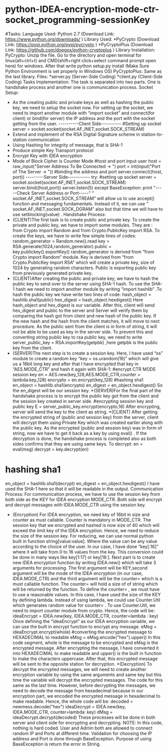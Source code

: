 # python-IDEA-encryption-mode-ctr-socket_programming-sessionKey

#Tasks:
Language Used: Python 2.7 (Download Link: https://www.python.org/downloads/ )
Library Used:
*PyCrypto (Download Link: https://pypi.python.org/pypi/pycrypto ) *PyCryptoPlus (Download Link: https://github.com/doegox/python-cryptoplus )
Library Installation:
PyCrypto: Unzip the file. Go to the directory and open terminal for linux(alt+ctrl+t) and
CMD(shift+right click+select command prompt open here) for windows. After that write python setup.py install (Make Sure Python Environment is set properly in Windows OS)
PyCryptoPlus: Same as the last library. Files:
*server.py (Server-Side Coding) *client.py (Client-Side Coding)
Tasks Implementation:
The task is separated into two parts. One is handshake process and another one is communication process.
Socket Setup:
* As the creating public and private keys as well as hashing the public key, we need
to setup the socket now. For setting up the socket, we need to import another module with “import socket” and connect(for client) or bind(for server) the IP address and the port with the socket getting from the user.
----------Client Side----------
#Setting up socket
server = socket.socket(socket.AF_INET,socket.SOCK_STREAM)
* Extend and implement of the RSA Digital Signature scheme in station-to-station communication
* Using Hashing for integrity of message, that is SHA-1
* Produce simple Key Transport protocol
* Encrypt Key with IDEA encryption
* Mode of Block Cipher is Counter Mode
#host and port input user
host = raw_input("Server Address To Be Connected -> ") port = int(input("Port of The Server -> "))
#binding the address and port
server.connect((host, port))
---------Server Side----------- try:
#setting up socket
server = socket.socket(socket.AF_INET,socket.SOCK_STREAM) server.bind((host,port))
server.listen(5)
except BaseException: print "-----Check Server Address or Port-----"
“ socket.AF_INET,socket.SOCK_STREAM” will allow us to use accept() function and messaging fundamentals. Instead of it, we can use “ socket.AF_INET,socket.SOCK_DGRAM” also but that time we will have to use setblocking(value) .
Handshake Process:
* (CLIENT)The first task is to create public and private key. To create the private
and public key, we have to import some modules. They are : from Crypto import Random and from Crypto.PublicKey import RSA. To create the keys, we have to write few simple lines of codes:
random_generator = Random.new().read
key = RSA.generate(1024,random_generator) public = key.publickey().exportKey()
random_generator is derived from “from Crypto import Random” module. Key is derived from “from Crypto.PublicKey import RSA” which will create a private key, size of 1024 by generating random characters. Public is exporting public key from previously generated private key.
* (CLIENT)After creating the public and private key, we have to hash the public key to send over to the server using SHA-1 hash. To use the SHA-1 hash we need to import another module by writing “import hashlib” .To hash the public key we have write two lines of code:
hash_object = hashlib.sha1(public) hex_digest = hash_object.hexdigest()
Here hash_object and hex_digest is our variable. After this, client will send hex_digest and public to the server and Server will verify them by comparing the hash got from client and new hash of the public key. If the new hash and the hash from the client matches, it will move to next procedure. As the public sent from the client is in form of string, it will not be able to be used as key in the server
side. To prevent this and converting string public key to rsa public key, we need to write server_public_key = RSA.importKey(getpbk) ,here getpbk is the public key from the client.
* (SERVER)The next step is to create a session key. Here, I have used “os” module to create a random key “key = os.urandom(16)” which will give us a 16bit long key and after that I have encrypted that key in “AES.MODE_CTR” and hash it again with SHA-1:
#encrypt CTR MODE session key
en = AES.new(key_128,AES.MODE_CTR,counter = lambda:key_128) encrypto = en.encrypt(key_128)
#hashing sha1
en_object = hashlib.sha1(encrypto)
en_digest = en_object.hexdigest()
So the en_digest will be our session key.
*(SERVER)For the final part of the handshake process is to encrypt the public key got from the client and the session key created in server side.
#encrypting session key and public key
E = server_public_key.encrypt(encrypto,16)
After encrypting, server will send the key to the client as string.
*(CLIENT) After getting the encrypted string of (public and session key) from the server, client will decrypt them using Private Key which was created earlier along with the public key. As the encrypted (public and session key) was in form of string, now we have to get it back as a key by using eval() . If the decryption is done, the handshake process is completed also as both sides confirms that they are using same keys. To decrypt:
en = eval(msg)
decrypt = key.decrypt(en)
# hashing sha1
en_object = hashlib.sha1(decrypt) en_digest = en_object.hexdigest()
I have used the SHA-1 here so that it will be readable in the output.
Communication Process:
For communication process, we have to use the session key from both side as the KEY for IDEA encryption MODE_CTR. Both side will encrypt and decrypt messages with IDEA.MODE_CTR using the session key.
* (Encryption) For IDEA encryption, we need key of 16bit in size and counter as must callable. Counter is mandatory in MODE_CTR. The session key that we encrypted and hashed is now size of 40 which will exceed the limit key of the IDEA encryption. Hence, we need to reduce the size of the session key. For reducing, we can use normal python built in function string[value:value]. Where the value can be any value according to the choice of the user. In our case, I have done “key[:16]”
where it will take from 0 to 16 values from the key. This conversion could be done in many ways like key[1:17] or key[16:]. Next part is to create new IDEA encryption function by writing IDEA.new() which will take 3 arguments for processing. The first argument will be KEY,second argument will be the mode of the IDEA encryption (in our case, IDEA.MODE_CTR) and the third argument will be the counter= which is a must callable function. The counter= will hold a size of of string which will be returned by the function. To define the counter= , we must have to use a reasonable values. In this case, I have used the size of the KEY by defining lambda. Instead of using lambda, we could use Counter.Util which generates random value for counter= . To use Counter.Util, we need to import counter module from crypto. Hence, the code will be:
ideaEncrypt = IDEA.new(key, IDEA.MODE_CTR, counter=lambda : key)
Once defining the “ideaEncrypt” as our IDEA encryption variable, we can use the built in encrypt function to encrypt any message.
eMsg = ideaEncrypt.encrypt(whole)
#converting the encrypted message to HEXADECIMAL to readable eMsg = eMsg.encode("hex").upper()
In this code segment, whole is the message to be encrypted and eMsg is the encrypted message. After encrypting the message, I have converted it into HEXADECIMAL to make readable and upper() is the built in function to make the characters uppercase. After that, this encrypted message will be sent to the opposite station for decryption.
*(Decryption) To decrypt the encrypted messages, we will need to create another encryption variable by using the same arguments and same key but this time the variable will decrypt the encrypted messages. The code for this same as the last time. However, before decrypting the messages, we need to decode the message from hexadecimal because in our encryption part, we encoded the encrypted message in hexadecimal to make readable. Hence, the whole code will be:
decoded = newmess.decode("hex")
ideaDecrypt = IDEA.new(key, IDEA.MODE_CTR, counter=lambda: key) dMsg = ideaDecrypt.decrypt(decoded)
These processes will be done in both server and client side for encrypting and decrypting.
NOTE: In this code, nothing is hard coded. User and Admin both are allowed to connect random IP and Ports at different time. Validation for choosing the IP address and Port is done through BaseException. Purpose of using BaseException is return the error in String.
